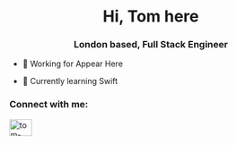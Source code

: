 <h1 align="center">Hi, Tom here </h1>
<h3 align="center">London based, Full Stack Engineer</h3>

- 💼 Working for Appear Here

- 📖 Currently learning Swift

<h3 align="left">Connect with me:</h3>
<p align="left">
<a href="https://linkedin.com/in/tom-perkins1" target="blank"><img align="center" src="https://raw.githubusercontent.com/rahuldkjain/github-profile-readme-generator/master/src/images/icons/Social/linked-in-alt.svg" alt="tom-perkins1" height="30" width="40" /></a>
</p>
